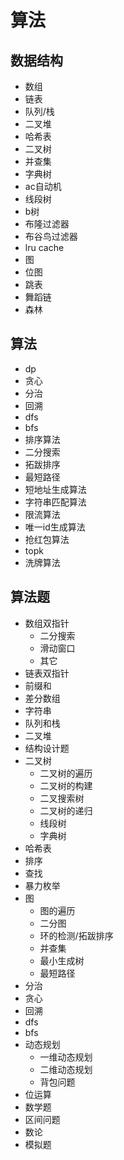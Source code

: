 # 算法
## 数据结构
- 数组
- 链表
- 队列/栈
- 二叉堆
- 哈希表
- 二叉树
- 并查集
- 字典树
- ac自动机
- 线段树
- b树
- 布隆过滤器
- 布谷鸟过滤器
- lru cache
- 图
- 位图
- 跳表
- 舞蹈链
- 森林
## 算法
- dp
- 贪心
- 分治
- 回溯
- dfs
- bfs
- 排序算法
- 二分搜索
- 拓跋排序
- 最短路径
- 短地址生成算法
- 字符串匹配算法
- 限流算法
- 唯一id生成算法
- 抢红包算法
- topk
- 洗牌算法
## 算法题
- 数组双指针
  - 二分搜索
  - 滑动窗口
  - 其它
- 链表双指针
- 前缀和
- 差分数组
- 字符串
- 队列和栈
- 二叉堆
- 结构设计题
- 二叉树
  - 二叉树的遍历
  - 二叉树的构建
  - 二叉搜索树
  - 二叉树的递归
  - 线段树
  - 字典树
- 哈希表
- 排序
- 查找
- 暴力枚举
- 图
  - 图的遍历
  - 二分图
  - 环的检测/拓跋排序
  - 并查集
  - 最小生成树
  - 最短路径
- 分治
- 贪心
- 回溯
- dfs
- bfs
- 动态规划
  - 一维动态规划
  - 二维动态规划
  - 背包问题
- 位运算
- 数学题
- 区间问题
- 数论
- 模拟题